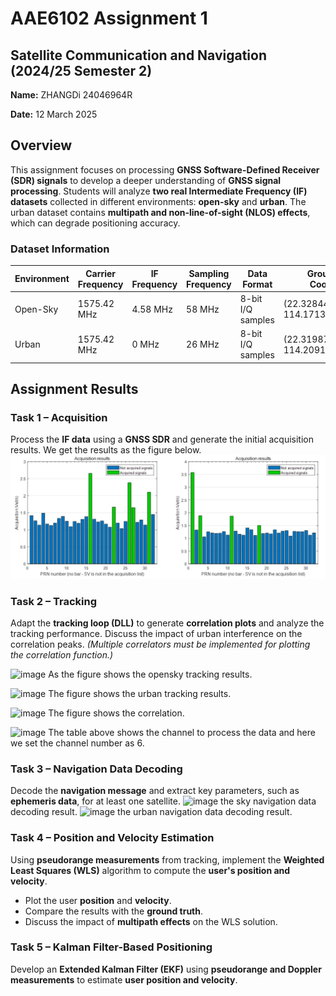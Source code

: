 # AAE6102 Assignment 1

## Satellite Communication and Navigation (2024/25 Semester 2)
 
**Name:** ZHANGDi 24046964R

**Date:** 12 March 2025  

## Overview  
This assignment focuses on processing **GNSS Software-Defined Receiver (SDR) signals** to develop a deeper understanding of **GNSS signal processing**. Students will analyze **two real Intermediate Frequency (IF) datasets** collected in different environments: **open-sky** and **urban**. The urban dataset contains **multipath and non-line-of-sight (NLOS) effects**, which can degrade positioning accuracy.

### Dataset Information  

| Environment | Carrier Frequency | IF Frequency | Sampling Frequency | Data Format | Ground Truth Coordinates | Data Length | Collection Date (UTC) |
|------------|------------------|--------------|-------------------|------------|-----------------------|------------|-----------------|
| Open-Sky  | 1575.42 MHz | 4.58 MHz | 58 MHz | 8-bit I/Q samples | (22.328444770087565, 114.1713630049711) | 90 seconds | 14/10/2021 12.21pm|
| Urban     | 1575.42 MHz | 0 MHz | 26 MHz | 8-bit I/Q samples | (22.3198722, 114.209101777778) | 90 seconds | 07/06/2019 04.49am |


## Assignment Results  

### **Task 1 – Acquisition**  
Process the **IF data** using a **GNSS SDR** and generate the initial acquisition results. We get the results as the figure below. 
![image](https://github.com/sinsin1998/Assignment_1/blob/main/figures/Task%201/acquisition%20result%20sky%20and%20urban.png)

### **Task 2 – Tracking**  
Adapt the **tracking loop (DLL)** to generate **correlation plots** and analyze the tracking performance. Discuss the impact of urban interference on the correlation peaks. *(Multiple correlators must be implemented for plotting the correlation function.)* 

![image](https://github.com/user-attachments/assets/b3c0b98d-828e-4d8b-ba7a-0813caf2f41b)
As the figure shows the opensky tracking results.

![image](https://github.com/user-attachments/assets/b97702bd-4bd8-4f19-97cb-59b79851a367)
The figure shows the urban tracking results.

![image](https://github.com/user-attachments/assets/5113d387-adf8-4a16-a9a4-e15f4db802c0)
The figure shows the correlation.

![image](https://github.com/user-attachments/assets/1bc3f6af-932d-4be6-8669-8db4052dd0b9)
The table above shows the channel to process the data and here we set the channel number as 6.
### **Task 3 – Navigation Data Decoding**  
Decode the **navigation message** and extract key parameters, such as **ephemeris data**, for at least one satellite.
![image](https://github.com/user-attachments/assets/178c9cc9-271c-43ae-8dcf-892afebdf901)
the sky navigation data decoding result.
![image](https://github.com/user-attachments/assets/6b4f72ac-18c4-483d-85ca-335dffa81541)
the urban navigation data decoding result.
### **Task 4 – Position and Velocity Estimation**  
Using **pseudorange measurements** from tracking, implement the **Weighted Least Squares (WLS)** algorithm to compute the **user's position and velocity**.  
- Plot the user **position** and **velocity**.  
- Compare the results with the **ground truth**.  
- Discuss the impact of **multipath effects** on the WLS solution.

### **Task 5 – Kalman Filter-Based Positioning**  
Develop an **Extended Kalman Filter (EKF)** using **pseudorange and Doppler measurements** to estimate **user position and velocity**.



